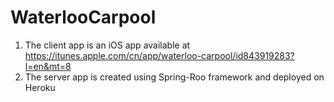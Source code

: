 WaterlooCarpool
===============


1. The client app is an iOS app available at https://itunes.apple.com/cn/app/waterloo-carpool/id843919283?l=en&mt=8
2. The server app is created using Spring-Roo framework and deployed on Heroku
